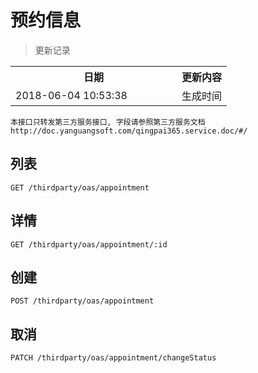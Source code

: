 # 预约信息

> 更新记录

<table>
    <tr>
        <th style="width:250px;">日期</th>
        <th>更新内容</th>
    </tr>
    <tr>
        <td>2018-06-04 10:53:38</td>
        <td>生成时间</td>
    </tr>
</table>

`本接口只转发第三方服务接口, 字段请参照第三方服务文档 http://doc.yanguangsoft.com/qingpai365.service.doc/#/`

## 列表

```
GET /thirdparty/oas/appointment
```

## 详情

```
GET /thirdparty/oas/appointment/:id
```

## 创建

```
POST /thirdparty/oas/appointment
```

## 取消

```
PATCH /thirdparty/oas/appointment/changeStatus
```